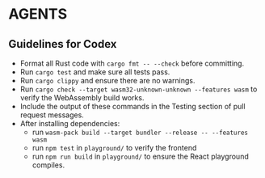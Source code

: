 # AGENTS

## Guidelines for Codex

- Format all Rust code with `cargo fmt -- --check` before committing.
- Run `cargo test` and make sure all tests pass.
- Run `cargo clippy` and ensure there are no warnings.
- Run `cargo check --target wasm32-unknown-unknown --features wasm` to verify the
  WebAssembly build works.
- Include the output of these commands in the Testing section of pull request messages.
- After installing dependencies:
   - run `wasm-pack build --target bundler --release -- --features wasm`
   - run `npm test` in `playground/` to verify the frontend
   - run `npm run build` in `playground/` to ensure the React playground compiles.

